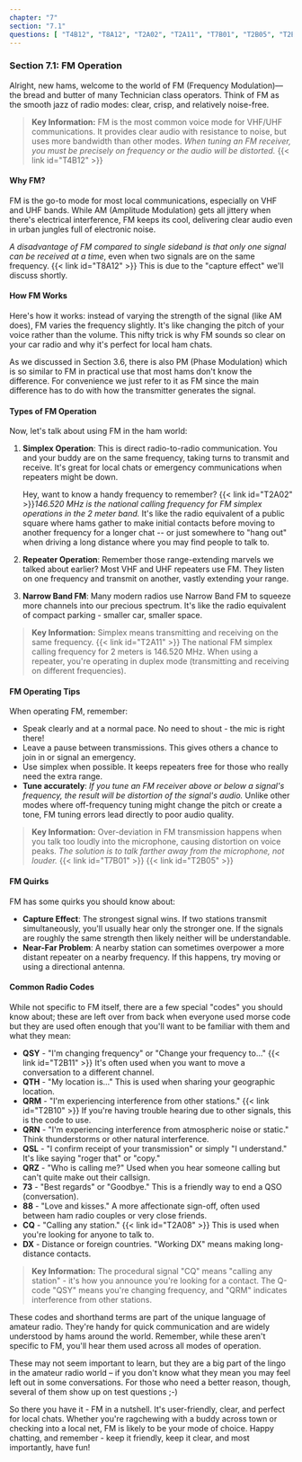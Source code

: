 ```yaml
---
chapter: "7"
section: "7.1"
questions: [ "T4B12", "T8A12", "T2A02", "T2A11", "T7B01", "T2B05", "T2B11", "T2B10", "T2A08" ]
---
```


### Section 7.1: FM Operation

Alright, new hams, welcome to the world of FM (Frequency Modulation)—the bread and butter of many Technician class operators. Think of FM as the smooth jazz of radio modes: clear, crisp, and relatively noise-free.  

> **Key Information:** FM is the most common voice mode for VHF/UHF communications. It provides clear audio with resistance to noise, but uses more bandwidth than other modes. *When tuning an FM receiver, you must be precisely on frequency or the audio will be distorted.* {{< link id="T4B12" >}}

#### Why FM?

FM is the go-to mode for most local communications, especially on VHF and UHF bands. While AM (Amplitude Modulation) gets all jittery when there's electrical interference, FM keeps its cool, delivering clear audio even in urban jungles full of electronic noise.

*A disadvantage of FM compared to single sideband is that only one signal can be received at a time*, even when two signals are on the same frequency. {{< link id="T8A12" >}} This is due to the "capture effect" we'll discuss shortly.

#### How FM Works

Here's how it works: instead of varying the strength of the signal (like AM does), FM varies the frequency slightly. It's like changing the pitch of your voice rather than the volume. This nifty trick is why FM sounds so clear on your car radio and why it's perfect for local ham chats.

As we discussed in Section 3.6, there is also PM (Phase Modulation) which is so similar to FM in practical use that most hams don't know the difference. For convenience we just refer to it as FM since the main difference has to do with how the transmitter generates the signal.

#### Types of FM Operation

Now, let's talk about using FM in the ham world:

1. **Simplex Operation**: This is direct radio-to-radio communication. You and your buddy are on the same frequency, taking turns to transmit and receive. It's great for local chats or emergency communications when repeaters might be down.
   
   Hey, want to know a handy frequency to remember? {{< link id="T2A02" >}}*146.520 MHz is the national calling frequency for FM simplex operations in the 2 meter band.* It's like the radio equivalent of a public square where hams gather to make initial contacts before moving to another frequency for a longer chat -- or just somewhere to "hang out" when driving a long distance where you may find people to talk to.

2. **Repeater Operation**: Remember those range-extending marvels we talked about earlier? Most VHF and UHF repeaters use FM. They listen on one frequency and transmit on another, vastly extending your range.

3. **Narrow Band FM**: Many modern radios use Narrow Band FM to squeeze more channels into our precious spectrum. It's like the radio equivalent of compact parking - smaller car, smaller space.

> **Key Information:** Simplex means transmitting and receiving on the same frequency. {{< link id="T2A11" >}} The national FM simplex calling frequency for 2 meters is 146.520 MHz. When using a repeater, you're operating in duplex mode (transmitting and receiving on different frequencies).

#### FM Operating Tips

When operating FM, remember:
- Speak clearly and at a normal pace. No need to shout - the mic is right there!
- Leave a pause between transmissions. This gives others a chance to join in or signal an emergency.
- Use simplex when possible. It keeps repeaters free for those who really need the extra range.
- **Tune accurately**: *If you tune an FM receiver above or below a signal's frequency, the result will be distortion of the signal's audio.* Unlike other modes where off-frequency tuning might change the pitch or create a tone, FM tuning errors lead directly to poor audio quality.

> **Key Information:** Over-deviation in FM transmission happens when you talk too loudly into the microphone, causing distortion on voice peaks. *The solution is to talk farther away from the microphone, not louder.* {{< link id="T7B01" >}} {{< link id="T2B05" >}}

#### FM Quirks

FM has some quirks you should know about:
- **Capture Effect**: The strongest signal wins. If two stations transmit simultaneously, you'll usually hear only the stronger one. If the signals are roughly the same strength then likely neither will be understandable.
- **Near-Far Problem**: A nearby station can sometimes overpower a more distant repeater on a nearby frequency. If this happens, try moving or using a directional antenna.

#### Common Radio Codes

While not specific to FM itself, there are a few special "codes" you should know about; these are left over from back when everyone used morse code but they are used often enough that you'll want to be familiar with them and what they mean:

* **QSY** - "I'm changing frequency" or "Change your frequency to..." {{< link id="T2B11" >}} It's often used when you want to move a conversation to a different channel.
* **QTH** - "My location is..." This is used when sharing your geographic location.
* **QRM** - "I'm experiencing interference from other stations." {{< link id="T2B10" >}} If you're having trouble hearing due to other signals, this is the code to use.
* **QRN** - "I'm experiencing interference from atmospheric noise or static." Think thunderstorms or other natural interference.
* **QSL** - "I confirm receipt of your transmission" or simply "I understand." It's like saying "roger that" or "copy."
* **QRZ** - "Who is calling me?" Used when you hear someone calling but can't quite make out their callsign.
* **73** - "Best regards" or "Goodbye." This is a friendly way to end a QSO (conversation).
* **88** - "Love and kisses." A more affectionate sign-off, often used between ham radio couples or very close friends.
* **CQ** - "Calling any station." {{< link id="T2A08" >}} This is used when you're looking for anyone to talk to.
* **DX** - Distance or foreign countries. "Working DX" means making long-distance contacts.

> **Key Information:** The procedural signal "CQ" means "calling any station" - it's how you announce you're looking for a contact. The Q-code "QSY" means you're changing frequency, and "QRM" indicates interference from other stations.

These codes and shorthand terms are part of the unique language of amateur radio. They're handy for quick communication and are widely understood by hams around the world. Remember, while these aren't specific to FM, you'll hear them used across all modes of operation.

These may not seem important to learn, but they are a big part of the lingo in the amateur radio world – if you don't know what they mean you may feel left out in some conversations. For those who need a better reason, though, several of them show up on test questions ;-)

So there you have it - FM in a nutshell. It's user-friendly, clear, and perfect for local chats. Whether you're ragchewing with a buddy across town or checking into a local net, FM is likely to be your mode of choice. Happy chatting, and remember - keep it friendly, keep it clear, and most importantly, have fun!
